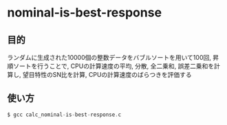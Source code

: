 # nominal-is-best-response

## 目的
ランダムに生成された10000個の整数データをバブルソートを用いて100回, 昇順ソートを行うことで, CPUの計算速度の平均, 分散, 全二乗和, 誤差二乗和を計算し, 望目特性のSN比を計算, CPUの計算速度のばらつきを評価する

## 使い方
```c
$ gcc calc_nominal-is-best-response.c
```


